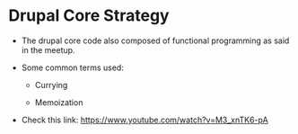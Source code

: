 # Drupal Core Strategy

- The drupal core code also composed of functional programming as said in the meetup.

- Some common terms used:

  - Currying

  - Memoization

- Check this link: https://www.youtube.com/watch?v=M3_xnTK6-pA